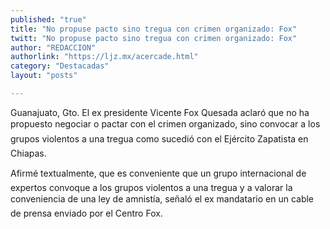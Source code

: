 ```yaml
---
published: "true"
title: "No propuse pacto sino tregua con crimen organizado: Fox"
twitt: "No propuse pacto sino tregua con crimen organizado: Fox"
author: "REDACCION"
authorlink: "https://ljz.mx/acercade.html"
category: "Destacadas"
layout: "posts"

---
```



  Guanajuato, Gto. El ex presidente Vicente Fox Quesada aclaró que no ha propuesto negociar o pactar con el crimen organizado, sino convocar a los grupos violentos a una tregua como sucedió con el Ejército Zapatista en Chiapas.



  Afirmé textualmente, que es conveniente que un grupo internacional de expertos convoque a los grupos violentos a una tregua y a valorar la conveniencia de una ley de amnistía, señaló el ex mandatario en un cable de prensa enviado por el Centro Fox.

